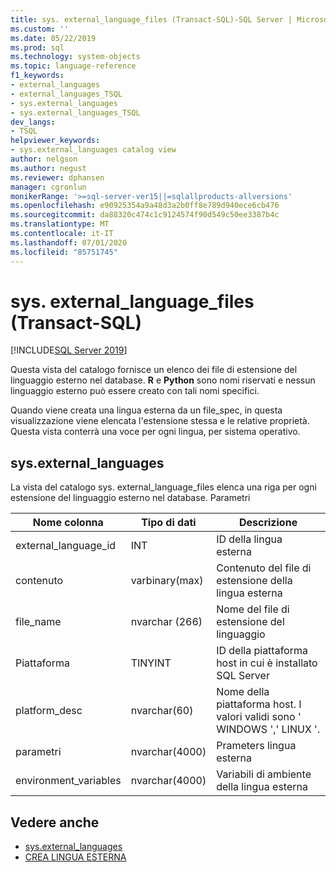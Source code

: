 ```yaml
---
title: sys. external_language_files (Transact-SQL)-SQL Server | Microsoft Docs
ms.custom: ''
ms.date: 05/22/2019
ms.prod: sql
ms.technology: system-objects
ms.topic: language-reference
f1_keywords:
- external_languages
- external_languages_TSQL
- sys.external_languages
- sys.external_languages_TSQL
dev_langs:
- TSQL
helpviewer_keywords:
- sys.external_languages catalog view
author: nelgson
ms.author: negust
ms.reviewer: dphansen
manager: cgronlun
monikerRange: '>=sql-server-ver15||=sqlallproducts-allversions'
ms.openlocfilehash: e90925354a9a48d3a2b0ff8e789d940ece6cb476
ms.sourcegitcommit: da88320c474c1c9124574f90d549c50ee3387b4c
ms.translationtype: MT
ms.contentlocale: it-IT
ms.lasthandoff: 07/01/2020
ms.locfileid: "85751745"
---
```

# <a name="sysexternal_language_files-transact-sql"></a>sys. external_language_files (Transact-SQL)
[!INCLUDE[SQL Server 2019](../../includes/applies-to-version/sqlserver2019.md)]

Questa vista del catalogo fornisce un elenco dei file di estensione del linguaggio esterno nel database. **R** e **Python** sono nomi riservati e nessun linguaggio esterno può essere creato con tali nomi specifici.

Quando viene creata una lingua esterna da un file_spec, in questa visualizzazione viene elencata l'estensione stessa e le relative proprietà. Questa vista conterrà una voce per ogni lingua, per sistema operativo.

## <a name="sysexternal_languages"></a>sys.external_languages

La vista del catalogo sys. external_language_files elenca una riga per ogni estensione del linguaggio esterno nel database. Parametri

|Nome colonna |Tipo di dati | Descrizione|
|------|------|------|
|external_language_id |INT | ID della lingua esterna|
|contenuto|varbinary(max) |Contenuto del file di estensione della lingua esterna|
|file_name|nvarchar (266)|Nome del file di estensione del linguaggio|
|Piattaforma|TINYINT|ID della piattaforma host in cui è installato SQL Server|
|platform_desc |nvarchar(60)|Nome della piattaforma host. I valori validi sono ' WINDOWS ',' LINUX '.|
|parametri|nvarchar(4000)|Prameters lingua esterna|
|environment_variables |nvarchar(4000)|Variabili di ambiente della lingua esterna|

## <a name="see-also"></a>Vedere anche  

+ [sys.external_languages](sys-external-languages-transact-sql.md)  
+ [CREA LINGUA ESTERNA](../../t-sql/statements/create-external-language-transact-sql.md)  

